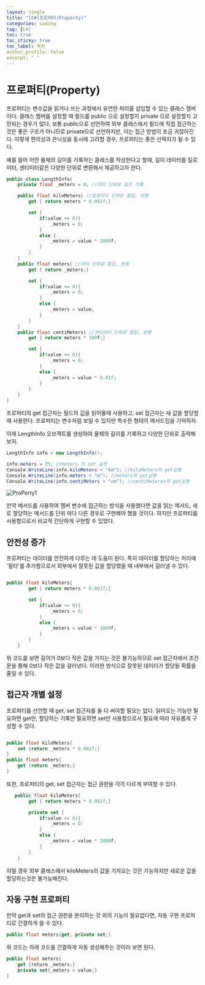 ```yaml
---
layout: single
title: "[C#]프로퍼티(Property)"
categories: coding
tag: [C#]
toc: true
toc_sticky: true
toc_label: 목차
author_profile: false
excerpt: " "
---
```


# 프로퍼티(Property)

프로퍼티는 변수값을 읽거나 쓰는 과정에서 유연한 처리를 삽입할 수 있는 클래스 멤버이다. 클래스 멤버를 설정할 때 필드를 public 으로 설정할지 private 으로 설정할지 고민되는 경우가 많다. 보통 public으로 선언하여 외부 클래스에서 필드에 직접 접근하는 것은 좋은 구조가 아니므로 private으로 선언하지만, 이는 접근 방법이 조금 귀찮아진다. 이렇게 편의성과 은닉성을 동시에 고려할 경우, 프로퍼티는 좋은 선택지가 될 수 있다. <br/>

예를 들어 어떤 물체의 길이를 기록하는 클래스를 작성한다고 할때, 길이 데이터를 킬로미터, 센티미터같은 다양한 단위로 변환해서 제공하고자 한다.

```c#
public class LengthInfo{
    private float _meters = 0; //미터 단위로 길이 기록

    public float kiloMeters{ //킬로미터 단위로 할당, 반환
        get { return meters * 0.001f;}

        set {
            if(value <= 0){
                _meters = 0;
            }
            else {
                _meters = value * 1000f;
            }
        }
    }
    public float meters{ //미터 단위로 할당, 반환
        get { return _meters;}

        set {
            if(value <= 0){
                _meters = 0;
            }
            else {
                _meters = value;
            }
        }
    }
    public float centiMeters{ //센티미터 단위로 할당, 반환
        get { return meters * 100f;}

        set {
            if(value <= 0){
                _meters = 0;
            }
            else {
                _meters = value * 0.01f;
            }
        }
    }
}

```

프로퍼티의 get 접근자는 필드의 값을 읽어올때 사용하고, set 접근자는 새 값을 할당할 때 사용한다.
프로퍼티는 변수처럼 보일 수 있지만 특수한 형태의 메서드임을 기억하자. <br/>

이제 LengthInfo 오브젝트를 생성하여 물체의 길이를 기록하고 다양한 단위로 출력해보자.

```c#
LengthInfo info = new LengthInfo();

info.meters = 35; //meters 의 set 실행
Console.WriteLine(info.kiloMeters + "km"); //kiloMeters의 get실행
Console.WriteLine(info.meters + "m"); //meters의 get실행
Console.WriteLine(info.centiMeters + "cm"); //centiMeteres의 get실행

```

![ProPerty1]({{site.url}}/images/2025-03-13-property/Property1.png)

만약 메서드를 사용하여 멤버 변수에 접근하는 방식을 사용했다면 값을 읽는 메서드, 새로 할당하는 메서드를 단위 마다 다른 경우로 구현해야 했을 것이다. 하지만 프로퍼티를 사용함으로서 비교적 간단하게 구현할 수 있었다.

## 안전성 증가

프로퍼티는 데이터를 안전하게 다루는 데 도움이 된다. 특히 데이터를 할당하는 처리에 '필터'를 추가함으로서 외부에서 잘못된 값을 할당했을 때 내부에서 걸러낼 수 있다.

```c#

public float kiloMeters{
        get { return meters * 0.001f;}

        set {
            if(value <= 0){
                _meters = 0;
            }
            else {
                _meters = value * 1000f;
            }
        }
    }

```

위 코드를 보면 길이가 0보다 작은 값을 가지는 것은 불가능하므로 set 접근자에서 조건문을 통해 0보다 작은 값을 걸러낸다. 이러한 방식으로 잘못된 데이터가 할당될 확률을 줄일 수 있다.

## 접근자 개별 설정

프로퍼티를 선언할 때 get, set 접근자를 둘 다 써야할 필요는 없다. 읽어오는 기능만 필요하면 get만, 할당하는 기록만 필요하면 set만 사용함으로서 필요에 따라 자유롭게 구성할 수 있다.

```c#

public float kiloMeters{
    set {return _meters * 0.001f;}
}
public float meters{
    get {return _meters;}
}

```

또한, 프로퍼티의 get, set 접근자는 접근 권한을 각각 다르게 부여할 수 있다.

```c#
   public float kiloMeters{
        get { return meters * 0.001f;}

        private set {
            if(value <= 0){
                _meters = 0;
            }
            else {
                _meters = value * 1000f;
            }
        }
    }

```

이럴 경우 외부 클래스에서 kiloMeters의 값을 가져오는 것은 가능하지만 새로운 값을 할당하는것은 불가능해진다.

## 자동 구현 프로퍼티

만약 get과 set의 접근 권한을 분리하는 것 외의 기능이 필요없다면, 자동 구현 프로퍼티로 간결하게 쓸 수 있다.

```c#
public float meters{get; private set;}
```

위 코드는 아래 코드를 간결하게 자동 생성해주는 것이라 보면 된다.

```c#
public float meters{
    get {returm _meters;}
    private set{_meters = value;}
}
```
